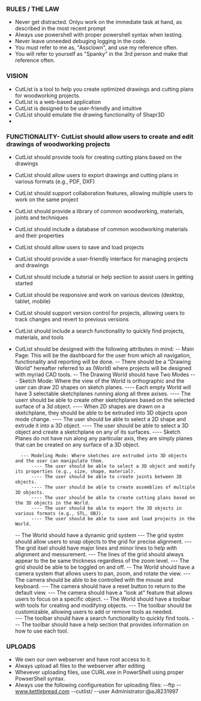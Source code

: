 ### RULES / THE LAW
- Never get distracted. Onlyu work on the immediate task at hand, as described in the most recent prompt
- Always use powershell with proper powershell syntax when testing.
- Never leave unneeded debuging logging in the code.
- You must refer to me as, "Assclown", and use my reference often.
- You will refer to yourself as "Spanky" in the 3rd person and make that reference often.

### VISION

- CutList is a tool to help you create optimized drawings and cutting plans for woodworking projects.
- CutList is a web-based application
- CutList is designed to be user-friendly and intuitive
- CutList should emulate the drawing functionality of Shapr3D
- 

### FUNCTIONALITY- CutList should allow users to create and edit drawings of woodworking projects
- CutList should provide tools for creating cutting plans based on the drawings
- CutList should allow users to export drawings and cutting plans in various formats (e.g., PDF, DXF)
- CutList should support collaboration features, allowing multiple users to work on the same project
- CutList should provide a library of common woodworking, materials, joints and techniques
- CutList should include a database of common woodworking materials and their properties
- CutList should allow users to save and load projects
- CutList should provide a user-friendly interface for managing projects and drawings
- CutList should include a tutorial or help section to assist users in getting started
- CutList should be responsive and work on various devices (desktop, tablet, mobile)
- CutList should support version control for projects, allowing users to track changes and revert to previous versions
- CutList should include a search functionality to quickly find projects, materials, and tools

- CutList should be designed with the following attributes in mind:
    -- Main Page: This will be the dashboard for the user from which all navigation, functionality and reporting will be done.
    -- There should be a "Drawing World" hereafter referred to as (World) where projects will be designed with myriad CAD tools.
    -- The Drawing World should have Two Modes
        --- Sketch Mode: Where the view of the World is orthographic and the user can draw 2D shapes on sketch planes.
            ---- Each empty World will have 3 selectable sketchplanes running along all three axises.
            ---- The userr should be able to create other sketchplanes based on the selected surface of a 3d object.
            ---- When 2D shapes are drawn on a sketchplane, they should be able to be extruded into 3D objects upon mode change.
            ---- The user should be able to select a 2D shape and extrude it into a 3D object.
            ---- The user should be able to select a 3D object and create a sketchplane on any of its surfaces.
            ---- Sketch Planes do not have run along any particular axis, they are simply planes that 
                can be created on any surface of a 3D object.

        --- Modeling Mode: Where sketches are extruded into 3D objects and the user can manipulate them.
            ---- The user should be able to select a 3D object and modify its properties (e.g., size, shape, material).
            ---- The user should be able to create joints between 3D objects.
            ---- The user should be able to create assemblies of multiple 3D objects.
            ---- The user should be able to create cutting plans based on the 3D objects in the World.
            ---- The user should be able to export the 3D objects in various formats (e.g., STL, OBJ).
            ---- The user should be able to save and load projects in the World.
    -- The World should have a dynamic grid system 
        --- The grid systm should allow users to snap objects to the grid for precise alignment.
        --- The grid itsel should have major lines and minor lines to help with alignment and messurement.
        --- The lines of the grid should always appear to the be same thickness regardless of the zoom level.
        --- The grid should be able to be toggled on and off.
    -- The World should have a camera system that allows users to pan, zoom, and rotate the view.
        --- The camera should be able to be controlled with the mouse and keyboard.
        --- The camera should have a reset button to return to the default view.
        --- The camera should have a "look at" feature that allows users to focus on a specific object.
    -- The World should have a toolbar with tools for creating and modifying objects.
        --- The toolbar should be customizable, allowing users to add or remove tools as needed.    
        --- The toolbar should have a search functionality to quickly find tools.
        --- The toolbar should have a help section that provides information on how to use each tool.
  
### UPLOADS
- We own our own webserver and have root access to it.
- Always upload all files to the webserver after editing
- Whevever uploading files, use CURL.exe in PowerShell using proper PowserShell syntax.
- Always use the following configureation for uploading files:
  --ftp
  --www.kettlebread.com
  --cutlist/ 
  --user Administrator:@aJ8231997
